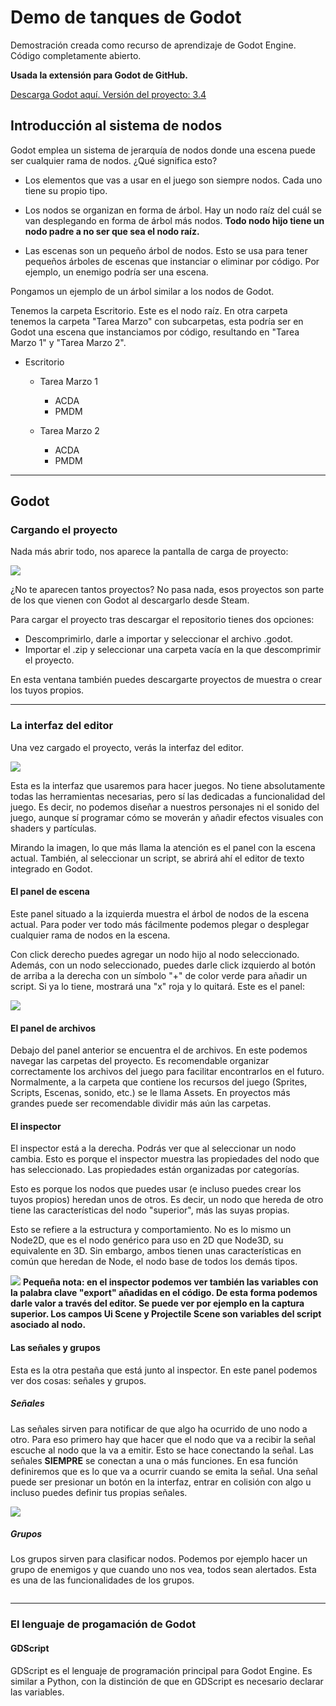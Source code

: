 # Demo de tanques de Godot
Demostración creada como recurso de aprendizaje de Godot Engine. Código completamente abierto.

**Usada la extensión para Godot de GitHub.**


[Descarga Godot aquí. Versión del proyecto: 3.4](https://godotengine.org/download)
## Introducción al sistema de nodos
Godot emplea un sistema de jerarquía de nodos donde una escena puede ser cualquier rama de nodos. ¿Qué significa esto?


- Los elementos que vas a usar en el juego son siempre nodos. Cada uno tiene su propio tipo.
  

- Los nodos se organizan en forma de árbol. Hay un nodo raíz del cuál se van desplegando en forma de árbol más nodos. **Todo nodo hijo tiene un nodo padre a no ser que sea el nodo raíz.**


- Las escenas son un pequeño árbol de nodos. Esto se usa para tener pequeños árboles de escenas que instanciar o eliminar por código. Por ejemplo, un enemigo podría ser una escena.

Pongamos un ejemplo de un árbol similar a los nodos de Godot.


Tenemos la carpeta Escritorio. Este es el nodo raíz. En otra carpeta tenemos la carpeta "Tarea Marzo" con subcarpetas, esta podría ser en Godot una escena que instanciamos por código, resultando en "Tarea Marzo 1" y "Tarea Marzo 2".

- Escritorio
	
	- Tarea Marzo 1
		
		- ACDA
		- PMDM
		
	
	- Tarea Marzo 2
		
		- ACDA
		- PMDM
			
---
## Godot
### Cargando el proyecto


Nada más abrir todo, nos aparece la pantalla de carga de proyecto:

![](ReadMeImages/ProjectSelection.png)


¿No te aparecen tantos proyectos? No pasa nada, esos proyectos son parte de los que vienen con Godot al descargarlo desde Steam.

Para cargar el proyecto tras descargar el repositorio tienes dos opciones:

- Descomprimirlo, darle a importar y seleccionar el archivo .godot.
- Importar el .zip y seleccionar una carpeta vacía en la que descomprimir el proyecto.

En esta ventana también puedes descargarte proyectos de muestra o crear los tuyos propios.

---
### La interfaz del editor

Una vez cargado el proyecto, verás la interfaz del editor.

![](ReadMeImages/GodotEditor.png)

Esta es la interfaz que usaremos para hacer juegos. No tiene absolutamente todas las herramientas necesarias, pero sí las dedicadas a funcionalidad del juego. Es decir, no podemos diseñar a nuestros personajes ni el sonido del juego, aunque sí programar cómo se moverán y añadir efectos visuales con shaders y partículas.

Mirando la imagen, lo que más llama la atención es el panel con la escena actual. También, al seleccionar un script, se abrirá ahí el editor de texto integrado en Godot.

#### El panel de escena
Este panel situado a la izquierda muestra el árbol de nodos de la escena actual. Para poder ver todo más fácilmente podemos plegar o desplegar cualquier rama de nodos en la escena.

Con click derecho puedes agregar un nodo hijo al nodo seleccionado. Además, con un nodo seleccionado, puedes darle click izquierdo al botón de arriba a la derecha con un símbolo "+" de color verde para añadir un script. Si ya lo tiene, mostrará una "x" roja y lo quitará. Este es el panel:

![](ReadMeImages/ScenePanel.png)
#### El panel de archivos

Debajo del panel anterior se encuentra el de archivos. En este podemos navegar las carpetas del proyecto. Es recomendable organizar correctamente los archivos del juego para facilitar encontrarlos en el futuro. Normalmente, a la carpeta que contiene los recursos del juego (Sprites, Scripts, Escenas, sonido, etc.) se le llama Assets. En proyectos más grandes puede ser recomendable dividir más aún las carpetas.

#### El inspector

El inspector está a la derecha. Podrás ver que al seleccionar un nodo cambia. Esto es porque el inspector muestra las propiedades del nodo que has seleccionado. Las propiedades están organizadas por categorías.

Esto es porque los nodos que puedes usar (e incluso puedes crear los tuyos propios) heredan unos de otros. Es decir, un nodo que hereda de otro tiene las características del nodo "superior", más las suyas propias.

Esto se refiere a la estructura y comportamiento. No es lo mismo un Node2D, que es el nodo genérico para uso en 2D que Node3D, su equivalente en 3D. Sin embargo, ambos tienen unas características en común que heredan de Node, el nodo base de todos los demás tipos.

![](ReadMeImages/Inspector.png)
**Pequeña nota: en el inspector podemos ver también las variables con la palabra clave "export" añadidas en el código. De esta forma podemos darle valor a través del editor. Se puede ver por ejemplo en la captura superior. Los campos Ui Scene y Projectile Scene son variables del script asociado al nodo.**

#### Las señales y grupos

Esta es la otra pestaña que está junto al inspector. En este panel podemos ver dos cosas: señales y grupos.

##### Señales

Las señales sirven para notificar de que algo ha ocurrido de uno nodo a otro. Para eso primero hay que hacer que el nodo que va a recibir la señal escuche al nodo que la va a emitir. Esto se hace conectando la señal. Las señales **SIEMPRE** se conectan a una o más funciones. En esa función definiremos que es lo que va a ocurrir cuando se emita la señal. Una señal puede ser presionar un botón en la interfaz, entrar en colisión con algo u incluso puedes definir tus propias señales.

![](ReadMeImages/NodeSignals.png)

##### Grupos
Los grupos sirven para clasificar nodos. Podemos por ejemplo hacer un grupo de enemigos y que cuando uno nos vea, todos sean alertados. Esta es una de las funcionalidades de los grupos.

![]()

---

### El lenguaje de progamación de Godot

#### GDScript

GDScript es el lenguaje de programación principal para Godot Engine. Es similar a Python, con la distinción de que en GDScript es necesario declarar las variables.